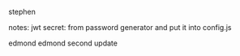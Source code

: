 stephen

notes:
jwt secret:
from password generator
and put it into config.js



edmond edmond
second update
